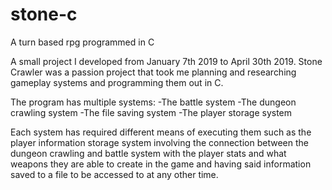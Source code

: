 # stone-c
A turn based rpg programmed in C

A small project I developed from January 7th 2019 to April 30th 2019. Stone Crawler was a passion project
that took me planning and researching gameplay systems and programming them out in C.

The program has multiple systems:
-The battle system
-The dungeon crawling system
-The file saving system
-The player storage system

Each system has required different means of executing them such as the player information storage system involving the connection between the dungeon crawling and battle system with the player stats and what weapons they are able to create in the game and having said information saved to a file to be accessed to at any other time.

